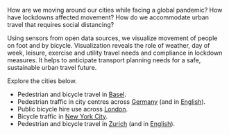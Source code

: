How are we moving around our cities while facing a global pandemic? How have lockdowns affected movement? How do we accommodate urban travel that requires social distancing?

Using sensors from open data sources, we visualize movement of people on foot and by bicycle. Visualization reveals the role of weather, day of week, leisure, exercise and utility travel needs and compliance in lockdown measures. It helps to anticipate transport planning needs for a safe, sustainable urban travel future.

Explore the cities below.

- Pedestrian and bicycle travel in [Basel](docs/basel/).
- Pedestrian traffic in city centres across [Germany](docs/germany/) (and in [English](docs/germany/index_en)).
- Public bicycle hire use across [London](docs/london/).
- Bicycle traffic in [New York City](docs/newyork/).
- Pedestrian and bicycle travel in [Zurich](docs/zurich/) (and in [English](docs/zurich/zurich_en)).

